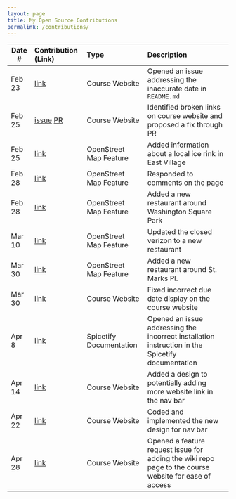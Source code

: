 ```yaml
---
layout: page
title: My Open Source Contributions
permalink: /contributions/
---
```


<!--
Type of the contribution should be "Wikipedia edit", "OpenStreet Map feature", "Documentation", "Course website", "Blog",
"Browser Add-on", etc.

The description should include a brief summary of what you did.

The link should bring us to a public page that shows your contribution. 

Replace the first row with your own contribution. 

-->





| Date #       | Contribution (Link)  | Type  | Description |
|---|:---|:---|:---|
| Feb 23   | [link](https://github.com/joannakl/ossd/issues/93)  | Course Website    |   Opened an issue addressing the inaccurate date in `README.md`  |
| Feb 25   |   [issue](https://www.openstreetmap.org/changeset/147912227) [PR](https://www.openstreetmap.org/changeset/147912227)   |  Course Website   |  Identified broken links on course website and proposed a fix through PR    |
| Feb 25   | [link](https://www.openstreetmap.org/changeset/147912227)    |  OpenStreet Map Feature  |   Added information about a local ice rink in East Village   |
| Feb 28   | [link](https://www.openstreetmap.org/changeset/147912227)    |  OpenStreet Map Feature  |   Responded to comments on the page   |
| Feb 28 | [link](https://www.openstreetmap.org/changeset/148033780) | OpenStreet Map Feature | Added a new restaurant around Washington Square Park |
| Mar 10 | [link](https://www.openstreetmap.org/changeset/148480760) | OpenStreet Map Feature | Updated the closed verizon to a new restaurant |
| Mar 30 | [link](https://www.openstreetmap.org/changeset/149373422) | OpenStreet Map Feature | Added a new restaurant around St. Marks Pl. |
| Mar 30 | [link](https://github.com/joannakl/ossd/pull/108) | Course Website | Fixed incorrect due date display on the course website |
| Apr 8 | [link](https://github.com/spicetify/spicetify-docs/issues/132) | Spicetify Documentation | Opened an issue addressing the incorrect installation instruction in the Spicetify documentation |
| Apr 14 | [link](https://github.com/joannakl/ossd/issues/69) | Course Website | Added a design to potentially adding more website link in the nav bar |
| Apr 22 | [link](https://github.com/joannakl/ossd/pull/119) | Course Website | Coded and implemented the new design for nav bar |
| Apr 28 | [link](https://github.com/joannakl/ossd/issues/125) |  Course Website | Opened a feature request issue for adding the wiki repo page to the course website for ease of access |

